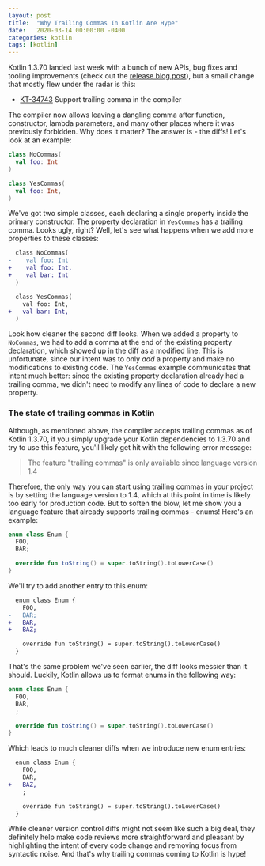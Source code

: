 ```yaml
---
layout: post
title:  "Why Trailing Commas In Kotlin Are Hype"
date:   2020-03-14 00:00:00 -0400
categories: kotlin
tags: [kotlin]
---
```

Kotlin 1.3.70 landed last week with a bunch of new APIs, bug fixes and tooling improvements (check 
out the [release blog post][release-blog-post]), but a small change that mostly flew under the radar 
is this:

- [KT-34743][kt-34743] Support trailing comma in the compiler

The compiler now allows leaving a dangling comma after function, constructor, lambda parameters, and 
many other places where it was previously forbidden. Why does it matter? The answer is - the diffs! 
Let's look at an example:

```kotlin
class NoCommas(
  val foo: Int
)

class YesCommas(
  val foo: Int,
)
```

We've got two simple classes, each declaring a single property inside the primary constructor. The 
property declaration in `YesCommas` has a trailing comma. Looks ugly, right? Well, let's see what 
happens when we add more properties to these classes:

```diff
  class NoCommas(
-    val foo: Int
+    val foo: Int,
+    val bar: Int
  )

  class YesCommas(
    val foo: Int,
+   val bar: Int,
  )
```

Look how cleaner the second diff looks. When we added a property to `NoCommas`, we had to add a 
comma at the end of the existing property declaration, which showed up in the diff as a modified 
line. This is unfortunate, since our intent was to only *add* a property and make no modifications 
to existing code. The `YesCommas` example communicates that intent much better: since the existing 
property declaration already had a trailing comma, we didn't need to modify any lines of code to 
declare a new property.

### The state of trailing commas in Kotlin

Although, as mentioned above, the compiler accepts trailing commas as of Kotlin 1.3.70, if you 
simply upgrade your Kotlin dependencies to 1.3.70 and try to use this feature, you'll likely get 
hit with the following error message:

> The feature "trailing commas" is only available since language version 1.4

Therefore, the only way you can start using trailing commas in your project is by setting the 
language version to 1.4, which at this point in time is likely too early for production code. But to 
soften the blow, let me show you a language feature that already supports trailing commas - enums! 
Here's an example:

```kotlin
enum class Enum {
  FOO,
  BAR;

  override fun toString() = super.toString().toLowerCase()
}
```

We'll try to add another entry to this enum:

```diff
  enum class Enum {
    FOO,
-   BAR;
+   BAR,
+   BAZ;

    override fun toString() = super.toString().toLowerCase()
  }
```

That's the same problem we've seen earlier, the diff looks messier than it should. Luckily, Kotlin 
allows us to format enums in the following way:

```kotlin
enum class Enum {
  FOO,
  BAR,
  ;

  override fun toString() = super.toString().toLowerCase()
}
```

Which leads to much cleaner diffs when we introduce new enum entries:

```diff
  enum class Enum {
    FOO,
    BAR,
+   BAZ,
    ;

    override fun toString() = super.toString().toLowerCase()
  }
```

While cleaner version control diffs might not seem like such a big deal, they definitely help make 
code reviews more straightforward and pleasant by highlighting the intent of every code change and 
removing focus from syntactic noise. And that's why trailing commas coming to Kotlin is hype!

[release-blog-post]: https://blog.jetbrains.com/kotlin/2020/03/kotlin-1-3-70-released/
[kt-34743]: https://youtrack.jetbrains.com/issue/KT-34743
